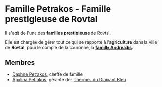 # Famille Petrakos - Famille prestigieuse de Rovtal

Il s'agit de l'une des **familles prestigieuse** de [Rovtal](../../../VILLES/Rovtal.md).

Elle est chargée de gérer tout ce qui se rapporte à l'**agriculture** dans la ville de **Rovtal**, pour le compte de la couronne, la [**famille Andreadis**](./Famille_Andreadis.md).

## Membres
* [Daphne Petrakos](../DaphnePetrakos.md), cheffe de famille
* [Apolina Petrakos](../ApolinaPetrakos.md), gérante des [Thermes du Diamant Bleu](../../../VILLES/Rovtal.md#les-thermes-du-diamant-bleu)